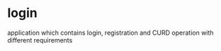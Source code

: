 # login
application which contains login, registration and CURD operation with different requirements
